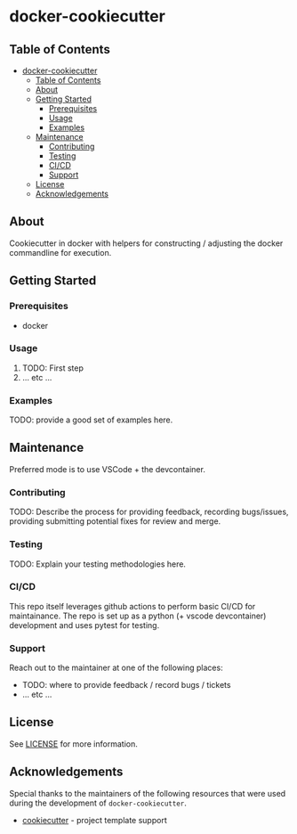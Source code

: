 # docker-cookiecutter

## Table of Contents

- [docker-cookiecutter](#docker-cookiecutter)
  - [Table of Contents](#table-of-contents)
  - [About](#about)
  - [Getting Started](#getting-started)
    - [Prerequisites](#prerequisites)
    - [Usage](#usage)
    - [Examples](#examples)
  - [Maintenance](#maintenance)
    - [Contributing](#contributing)
    - [Testing](#testing)
    - [CI/CD](#cicd)
    - [Support](#support)
  - [License](#license)
  - [Acknowledgements](#acknowledgements)

## About

Cookiecutter in docker with helpers for constructing / adjusting the docker commandline for execution.

## Getting Started

### Prerequisites

- docker

### Usage

1. TODO: First step
2. ... etc ...

### Examples

TODO: provide a good set of examples here.

## Maintenance

Preferred mode is to use VSCode + the devcontainer.

### Contributing

TODO: Describe the process for providing feedback, recording bugs/issues, providing submitting potential fixes for review and merge.

### Testing

TODO: Explain your testing methodologies here.

### CI/CD

This repo itself leverages github actions to perform basic CI/CD for maintainance. The repo is set up as a python (+ vscode devcontainer) development and uses pytest for testing.

### Support

Reach out to the maintainer at one of the following places:

- TODO: where to provide feedback / record bugs / tickets
- ... etc ...

## License

See [LICENSE](LICENSE) for more information.

## Acknowledgements

Special thanks to the maintainers of the following resources that were used during the development of `docker-cookiecutter`.

- [cookiecutter](https://github.com/cookiecutter/cookiecutter) - project template support

